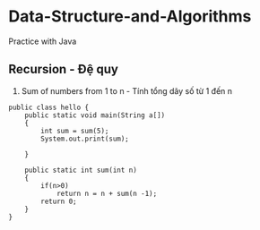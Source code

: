 # Data-Structure-and-Algorithms
Practice with Java

Recursion - Đệ quy
---
1. Sum of numbers from 1 to n - Tính tổng dãy số từ 1 đến n
```
public class hello {
    public static void main(String a[]) 
    {
        int sum = sum(5);
        System.out.print(sum);
    
    }

    public static int sum(int n)
    {
        if(n>0)
            return n = n + sum(n -1);
        return 0; 
    }
}
```
